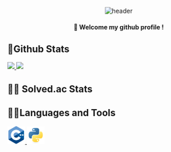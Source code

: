 <div align="center">

  ![header](https://capsule-render.vercel.app/api?type=waving&color=gradient&height=120&animation=fadeIn&section=footer&text=✈🚀&fontAlign=70)
  ####  :wave: Welcome my github profile ! 
  

</div>

## 🏃Github Stats

<a href="s">
  <img src="https://github-readme-stats.vercel.app/api?username=canele452&show_icons=true" width="42%" />
</a>

<a href="s">
  <img src="https://github-readme-stats.vercel.app/api/top-langs/?username=canele452&exclude_repo=canele452.github.io&layout=compact" />
</a>

## 🧛‍♂️ Solved.ac Stats
<!--[![Solved.ac Profile](http://mazassumnida.wtf/api/generate_badge?boj=canele452)](https://solved.ac/canele452)-->
## 👨‍💻Languages and Tools
<div style="text-align: center">
  
  

<p align="left"> <a href="https://www.w3schools.com/cpp/" target="_blank" rel="noreferrer"> <img src="https://raw.githubusercontent.com/devicons/devicon/master/icons/cplusplus/cplusplus-original.svg" alt="cplusplus" width="40" height="40"/> </a> <a href="https://www.python.org" target="_blank" rel="noreferrer"> <img src="https://raw.githubusercontent.com/devicons/devicon/master/icons/python/python-original.svg" alt="python" width="40" height="40"/> </a> </p>

